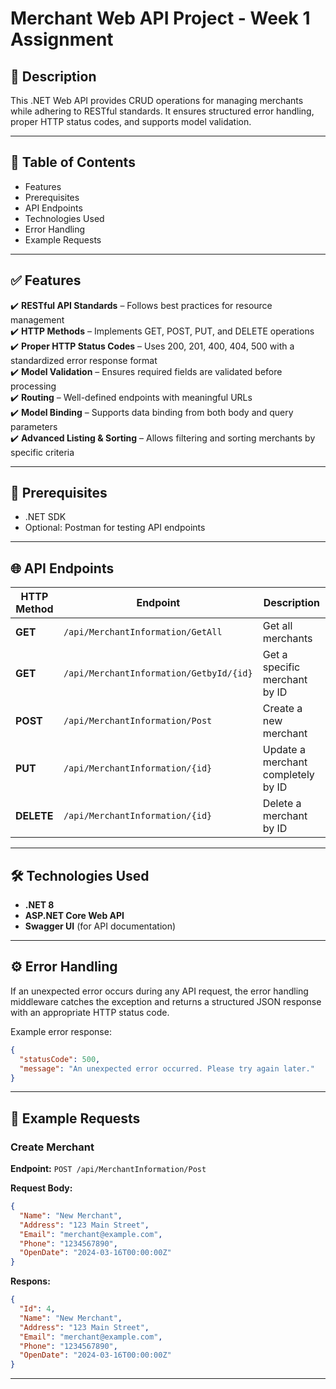 # Merchant Web API Project - Week 1 Assignment

## 📌 Description

This .NET Web API provides CRUD operations for managing merchants while adhering to RESTful standards. It ensures structured error handling, proper HTTP status codes, and supports model validation.

---

## 📜 Table of Contents
- Features
- Prerequisites
- API Endpoints
- Technologies Used
- Error Handling
- Example Requests

---

## ✅ Features

✔️ **RESTful API Standards** – Follows best practices for resource management  
✔️ **HTTP Methods** – Implements GET, POST, PUT, and DELETE operations  
✔️ **Proper HTTP Status Codes** – Uses 200, 201, 400, 404, 500 with a standardized error response format  
✔️ **Model Validation** – Ensures required fields are validated before processing  
✔️ **Routing** – Well-defined endpoints with meaningful URLs  
✔️ **Model Binding** – Supports data binding from both body and query parameters  
✔️ **Advanced Listing & Sorting** – Allows filtering and sorting merchants by specific criteria  

---

## 📌 Prerequisites

- .NET SDK
- Optional: Postman for testing API endpoints

---

## 🌐 API Endpoints

| HTTP Method | Endpoint | Description |
|------------|---------|-------------|
| **GET** | `/api/MerchantInformation/GetAll` | Get all merchants |
| **GET** | `/api/MerchantInformation/GetbyId/{id}` | Get a specific merchant by ID |
| **POST** | `/api/MerchantInformation/Post` | Create a new merchant |
| **PUT** | `/api/MerchantInformation/{id}` | Update a merchant completely by ID |
| **DELETE** | `/api/MerchantInformation/{id}` | Delete a merchant by ID |

---

## 🛠️ Technologies Used

- **.NET 8**
- **ASP.NET Core Web API**
- **Swagger UI** (for API documentation)

---

## ⚙️ Error Handling

If an unexpected error occurs during any API request, the error handling middleware catches the exception and returns a structured JSON response with an appropriate HTTP status code.

Example error response:
```json
{
  "statusCode": 500,
  "message": "An unexpected error occurred. Please try again later."
}
```

---

## 📄 Example Requests

### Create Merchant
**Endpoint:** `POST /api/MerchantInformation/Post`

**Request Body:**
```json
{
  "Name": "New Merchant",
  "Address": "123 Main Street",
  "Email": "merchant@example.com",
  "Phone": "1234567890",
  "OpenDate": "2024-03-16T00:00:00Z"
}
```

**Respons:**
```json
{
  "Id": 4,
  "Name": "New Merchant",
  "Address": "123 Main Street",
  "Email": "merchant@example.com",
  "Phone": "1234567890",
  "OpenDate": "2024-03-16T00:00:00Z"
}
```
---

